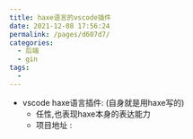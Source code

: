 ```yaml
---
title: haxe语言的vscode插件
date: 2021-12-08 17:56:24
permalink: /pages/d607d7/
categories:
  - 后端
  - gin
tags:
  - 
---
```


* vscode haxe语言插件: (自身就是用haxe写的)
    * 任性,也表现haxe本身的表达能力
    * 项目地址 : 
 
 